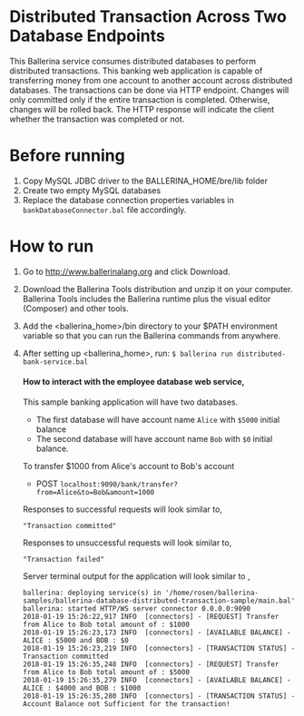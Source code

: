 # Distributed Transaction Across Two Database Endpoints
This Ballerina service consumes distributed databases to perform distributed transactions. This banking web 
application is capable of transferring money from one account to another account across distributed databases.
The transactions can be done via HTTP endpoint. Changes will only committed only if the entire transaction is completed. Otherwise, changes will be rolled back. The HTTP response will indicate the client whether the transaction was completed or not.

# Before running
1) Copy MySQL JDBC driver to the BALLERINA_HOME/bre/lib folder
2) Create two empty MySQL databases
3) Replace the database connection properties variables in `bankDatabaseConnector.bal` file accordingly. 
# How to run
1) Go to http://www.ballerinalang.org and click Download.
2) Download the Ballerina Tools distribution and unzip it on your computer. Ballerina Tools includes the 
Ballerina runtime plus
the visual editor (Composer) and other tools.
3) Add the <ballerina_home>/bin directory to your $PATH environment variable so that you can run the Ballerina
 commands from anywhere.
4) After setting up <ballerina_home>, run: `$ ballerina run distributed-bank-service.bal`
   #### How to interact with the employee database web service, 
   This sample banking application will have two databases.
    * The first database will have account name `Alice` with `$5000` initial balance
    * The second database will have account name `Bob` with `$0` initial balance.
   
   To transfer $1000 from Alice's account to Bob's account
    * POST `localhost:9090/bank/transfer?from=Alice&to=Bob&amount=1000`

   Responses to successful requests will look similar to, 
    ```
    "Transaction committed"
    ``` 
    
   Responses to unsuccessful requests will look similar to,
    ```
    "Transaction failed"
    ```

   Server terminal output for the application will look similar to , 

    ```
    ballerina: deploying service(s) in '/home/rosen/ballerina-samples/ballerina-database-distributed-transaction-sample/main.bal'
    ballerina: started HTTP/WS server connector 0.0.0.0:9090
    2018-01-19 15:26:22,917 INFO  [connectors] - [REQUEST] Transfer from Alice to Bob total amount of : $1000 
    2018-01-19 15:26:23,173 INFO  [connectors] - [AVAILABLE BALANCE] - ALICE : $5000 and BOB : $0 
    2018-01-19 15:26:23,219 INFO  [connectors] - [TRANSACTION STATUS] - Transaction committed 
    2018-01-19 15:26:35,248 INFO  [connectors] - [REQUEST] Transfer from Alice to Bob total amount of : $5000 
    2018-01-19 15:26:35,279 INFO  [connectors] - [AVAILABLE BALANCE] - ALICE : $4000 and BOB : $1000 
    2018-01-19 15:26:35,280 INFO  [connectors] - [TRANSACTION STATUS] - Account Balance not Sufficient for the transaction! 
    ```
